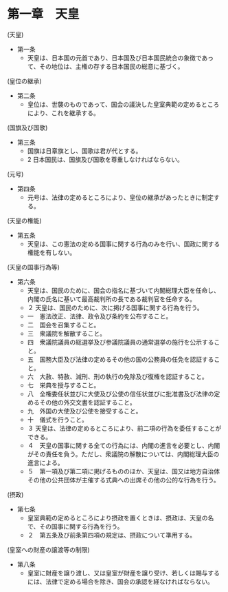 # 第一章　天皇

(天皇)

- 第一条
    - 天皇は、日本国の元首であり、日本国及び日本国民統合の象徴であって、その地位は、主権の存する日本国民の総意に基づく。

(皇位の継承)

- 第二条
    - 皇位は、世襲のものであって、国会の議決した皇室典範の定めるところにより、これを継承する。

(国旗及び国歌)

- 第三条
	- 国旗は日章旗とし、国歌は君が代とする。
	- 2 日本国民は、国旗及び国歌を尊重しなければならない。

(元号)

- 第四条
    - 元号は、法律の定めるところにより、皇位の継承があったときに制定する。

(天皇の権能)

- 第五条
    - 天皇は、この憲法の定める国事に関する行為のみを行い、国政に関する権能を有しない。

(天皇の国事行為等)

- 第六条
    - 天皇は、国民のために、国会の指名に基づいて内閣総理大臣を任命し、内閣の氏名に基いて最高裁判所の長である裁判官を任命する。
    - ２ 天皇は、国民のために、次に掲げる国事に関する行為を行う。
    - 一　憲法改正、法律、政令及び条約を公布すること。
    - 二　国会を召集すること。
    - 三　衆議院を解散すること。
    - 四　衆議院議員の総選挙及び参議院議員の通常選挙の施行を公示すること。
    - 五　国務大臣及び法律の定めるその他の国の公務員の任免を認証すること。
    - 六　大赦、特赦、減刑、刑の執行の免除及び復権を認証すること。
    - 七　栄典を授与すること。
    - 八　全権委任状並びに大使及び公使の信任状並びに批准書及び法律の定めるその他の外交文書を認証すること。
    - 九　外国の大使及び公使を接受すること。
    - 十　儀式を行うこと。
    - ３ 天皇は、法律の定めるところにより、前二項の行為を委任することができる。
    - ４　天皇の国事に関する全ての行為には、内閣の進言を必要とし、内閣がその責任を負う。ただし、衆議院の解散については、内閣総理大臣の進言による。
    - ５　第一項及び第二項に掲げるもののほか、天皇は、国又は地方自治体その他の公共団体が主催する式典への出席その他の公的な行為を行う。

(摂政)

- 第七条
    - 皇室典範の定めるところにより摂政を置くときは、摂政は、天皇の名で、その国事に関する行為を行う。
    - ２　第五条及び前条第四項の規定は、摂政について準用する。

(皇室への財産の譲渡等の制限)

- 第八条
    - 皇室に財産を譲り渡し、又は皇室が財産を譲り受け、若しくは賜与するには、法律で定める場合を除き、国会の承認を経なければならない。
